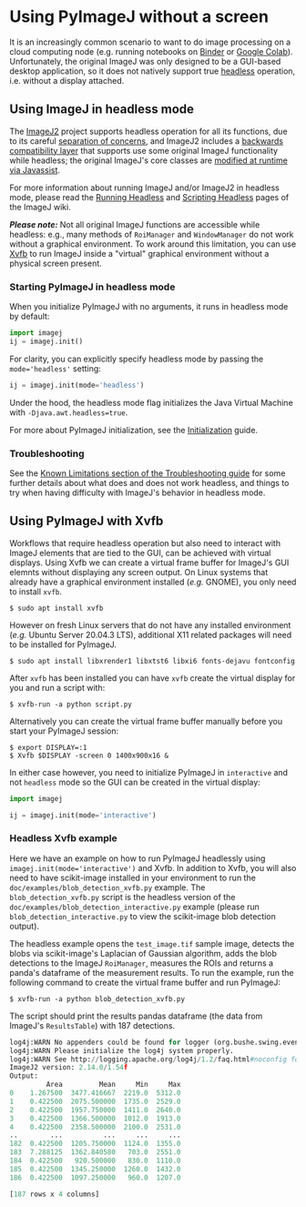 # Using PyImageJ without a screen

It is an increasingly common scenario to want to do image processing on a cloud
computing node (e.g. running notebooks on [Binder](https://mybinder.org/) or
[Google Colab](https://colab.research.google.com)). Unfortunately, the
original ImageJ was only designed to be a GUI-based desktop application, so it
does not natively support true
[headless](https://en.wikipedia.org/wiki/Headless_computer) operation, i.e.
without a display attached.

## Using ImageJ in headless mode

The [ImageJ2](https://imagej.net/software/imagej2) project
supports headless operation for all its functions, due to its careful
[separation of concerns](https://imagej.net/develop/architecture#modularity),
and ImageJ2 includes a
[backwards compatibility layer](https://imagej.net/libs/imagej-legacy)
that supports use some original ImageJ functionality while headless;
the original ImageJ's core classes are
[modified at runtime via Javassist](https://github.com/imagej/ij1-patcher).

For more information about running ImageJ and/or ImageJ2 in headless mode,
please read the [Running Headless](https://imagej.net/learn/headless) and
[Scripting Headless](https://imagej.net/scripting/headless) pages of the
ImageJ wiki.

***Please note:*** Not all original ImageJ functions are accessible while
headless: e.g., many methods of `RoiManager` and `WindowManager` do not work
without a graphical environment. To work around this limitation, you can use
[Xvfb](#using-pyimagej-with-xvfb) to run ImageJ inside a "virtual" graphical environment without a
physical screen present.

### Starting PyImageJ in headless mode

When you initialize PyImageJ with no arguments,
it runs in headless mode by default:

```python
import imagej
ij = imagej.init()
```

For clarity, you can explicitly specify headless mode
by passing the `mode='headless'` setting:

```python
ij = imagej.init(mode='headless')
```

Under the hood, the headless mode flag initializes the
Java Virtual Machine with `-Djava.awt.headless=true`.

For more about PyImageJ initialization, see the
[Initialization](Initialization) guide.

### Troubleshooting

See the
[Known Limitations section of the Troubleshooting guide](Troubleshooting.md#known-limitations)
for some further details about what does and does not work headless, and
things to try when having difficulty with ImageJ's behavior in headless mode.


## Using PyImageJ with Xvfb

 Workflows that require headless operation but also need to interact with ImageJ elements that are tied to the GUI, can be achieved with virtual displays. Using Xvfb we can create a virtual frame buffer for ImageJ's GUI elemnts without displaying any screen output. On Linux systems that already have a graphical environment installed (_e.g._ GNOME), you only need to install `xvfb`.

```console
$ sudo apt install xvfb
```

However on fresh Linux servers that do not have any installed environment (_e.g._ Ubuntu Server 20.04.3 LTS), additional X11 related packages will need to be installed for PyImageJ.

```console
$ sudo apt install libxrender1 libxtst6 libxi6 fonts-dejavu fontconfig
```

After `xvfb` has been installed you can have `xvfb` create the virtual display for you and run a script with:

```console
$ xvfb-run -a python script.py
```

Alternatively you can create the virtual frame buffer manually before you start your PyImageJ session:

```console
$ export DISPLAY=:1
$ Xvfb $DISPLAY -screen 0 1400x900x16 &
```

In either case however, you need to initialize PyImageJ in `interactive` and not `headless` mode so the GUI can be created in the virtual display:

```python
import imagej

ij = imagej.init(mode='interactive')
```

### **Headless Xvfb example**

Here we have an example on how to run PyImageJ headlessly using `imagej.init(mode='interactive')` and Xvfb. In addition to Xvfb, you will also need to have scikit-image installed in your environment to run the `doc/examples/blob_detection_xvfb.py` example. The `blob_detection_xvfb.py` script is the headless version of the `doc/examples/blob_detection_interactive.py` example (please run `blob_detection_interactive.py` to view the scikit-image blob detection output).

The headless example opens the `test_image.tif` sample image, detects the blobs via scikit-image's Laplacian of Gaussian algorithm, adds the blob detections to the ImageJ `RoiManager`, measures the ROIs and returns a panda's dataframe of the measurement results. To run the example, run the following command to create the virtual frame buffer and run PyImageJ:

```console
$ xvfb-run -a python blob_detection_xvfb.py
```

The script should print the results pandas dataframe (the data from ImageJ's `ResultsTable`) with 187 detections.

```python
log4j:WARN No appenders could be found for logger (org.bushe.swing.event.EventService).
log4j:WARN Please initialize the log4j system properly.
log4j:WARN See http://logging.apache.org/log4j/1.2/faq.html#noconfig for more info.
ImageJ2 version: 2.14.0/1.54f
Output:
         Area         Mean     Min     Max
0    1.267500  3477.416667  2219.0  5312.0
1    0.422500  2075.500000  1735.0  2529.0
2    0.422500  1957.750000  1411.0  2640.0
3    0.422500  1366.500000  1012.0  1913.0
4    0.422500  2358.500000  2100.0  2531.0
..        ...          ...     ...     ...
182  0.422500  1205.750000  1124.0  1355.0
183  7.288125  1362.840580   703.0  2551.0
184  0.422500   920.500000   830.0  1110.0
185  0.422500  1345.250000  1260.0  1432.0
186  0.422500  1097.250000   960.0  1207.0

[187 rows x 4 columns]
```
